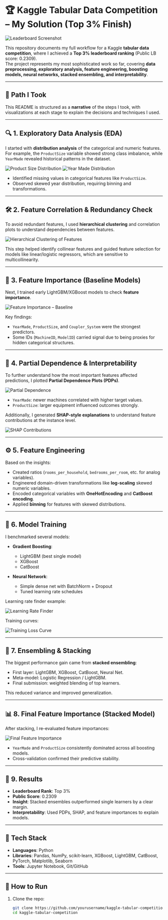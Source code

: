 # 🏆 Kaggle Tabular Data Competition – My Solution (Top 3% Finish)

![Leaderboard Screenshot](./images/leaderboard.png)

This repository documents my full workflow for a Kaggle **tabular data competition**, where I achieved a **Top 3% leaderboard ranking** (Public LB score: 0.2309).  
The project represents my most sophisticated work so far, covering **data preprocessing, exploratory analysis, feature engineering, boosting models, neural networks, stacked ensembling, and interpretability**.

---

## 📌 Path I Took

This README is structured as a **narrative** of the steps I took, with visualizations at each stage to explain the decisions and techniques I used.

---

## 🔍 1. Exploratory Data Analysis (EDA)

I started with **distribution analysis** of the categorical and numeric features. For example, the `ProductSize` variable showed strong class imbalance, while `YearMade` revealed historical patterns in the dataset.

![Product Size Distribution](./images/output6.png)
![Year Made Distribution](./images/output7.png)

- Identified missing values in categorical features like `ProductSize`.  
- Observed skewed year distribution, requiring binning and transformations.  

---

## 🛠 2. Feature Correlation & Redundancy Check

To avoid redundant features, I used **hierarchical clustering** and correlation plots to understand dependencies between features.

![Hierarchical Clustering of Features](./images/output5.png)

This step helped identify collinear features and guided feature selection for models like linear/logistic regressors, which are sensitive to multicollinearity.

---

## 🧩 3. Feature Importance (Baseline Models)

Next, I trained early LightGBM/XGBoost models to check **feature importance**.

![Feature Importance – Baseline](./images/output4.png)

Key findings:
- `YearMade`, `ProductSize`, and `Coupler_System` were the strongest predictors.  
- Some IDs (`MachineID`, `ModelID`) carried signal due to being proxies for hidden categorical structures.  

---

## 🔬 4. Partial Dependence & Interpretability

To further understand how the most important features affected predictions, I plotted **Partial Dependence Plots (PDPs)**.

![Partial Dependence](./images/output8.png)

- `YearMade`: newer machines correlated with higher target values.  
- `ProductSize`: larger equipment influenced outcomes strongly.  

Additionally, I generated **SHAP-style explanations** to understand feature contributions at the instance level.

![SHAP Contributions](./images/output9.png)

---

## ⚙️ 5. Feature Engineering

Based on the insights:
- Created ratios (`rooms_per_household`, `bedrooms_per_room`, etc. for analog variables).  
- Engineered domain-driven transformations like **log-scaling** skewed numeric variables.  
- Encoded categorical variables with **OneHotEncoding** and **CatBoost encoding**.  
- Applied **binning** for features with skewed distributions.  

---

## 🤖 6. Model Training

I benchmarked several models:

- **Gradient Boosting**:  
  - LightGBM (best single model)  
  - XGBoost  
  - CatBoost  

- **Neural Network**:  
  - Simple dense net with BatchNorm + Dropout  
  - Tuned learning rate schedules  

Learning rate finder example:

![Learning Rate Finder](./images/output10.png)

Training curves:

![Training Loss Curve](./images/output3.png)

---

## 🧬 7. Ensembling & Stacking

The biggest performance gain came from **stacked ensembling**:
- First layer: LightGBM, XGBoost, CatBoost, Neural Net.  
- Meta-model: Logistic Regression / LightGBM.  
- Final submission: weighted blending of top learners.  

This reduced variance and improved generalization.  

---

## 📊 8. Final Feature Importance (Stacked Model)

After stacking, I re-evaluated feature importances:

![Final Feature Importance](./images/output.png)

- `YearMade` and `ProductSize` consistently dominated across all boosting models.  
- Cross-validation confirmed their predictive stability.  

---

## 🏅 9. Results

- **Leaderboard Rank**: Top 3%  
- **Public Score**: 0.2309  
- **Insight**: Stacked ensembles outperformed single learners by a clear margin.  
- **Interpretability**: Used PDPs, SHAP, and feature importances to explain models.  

---

## 🧰 Tech Stack

- **Languages**: Python  
- **Libraries**: Pandas, NumPy, scikit-learn, XGBoost, LightGBM, CatBoost, PyTorch, Matplotlib, Seaborn  
- **Tools**: Jupyter Notebook, Git/GitHub  

---

## 🚀 How to Run

1. Clone the repo:
   ```bash
   git clone https://github.com/yourusername/kaggle-tabular-competition.git
   cd kaggle-tabular-competition
